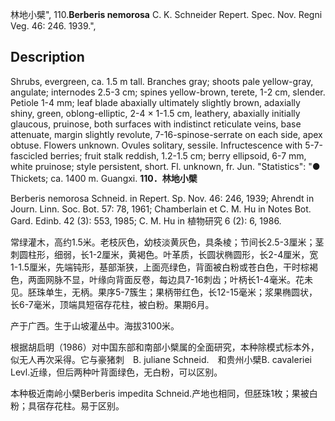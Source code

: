 林地小檗",
110.**Berberis nemorosa** C. K. Schneider Repert. Spec. Nov. Regni Veg. 46: 246. 1939.",

## Description
Shrubs, evergreen, ca. 1.5 m tall. Branches gray; shoots pale yellow-gray, angulate; internodes 2.5-3 cm; spines yellow-brown, terete, 1-2 cm, slender. Petiole 1-4 mm; leaf blade abaxially ultimately slightly brown, adaxially shiny, green, oblong-elliptic, 2-4 × 1-1.5 cm, leathery, abaxially initially glaucous, pruinose, both surfaces with indistinct reticulate veins, base attenuate, margin slightly revolute, 7-16-spinose-serrate on each side, apex obtuse. Flowers unknown. Ovules solitary, sessile. Infructescence with 5-7-fascicled berries; fruit stalk reddish, 1.2-1.5 cm; berry ellipsoid, 6-7 mm, white pruinose; style persistent, short. Fl. unknown, fr. Jun.
  "Statistics": "● Thickets; ca. 1400 m. Guangxi.
**110．林地小檗**

Berberis nemorosa Schneid. in Repert. Sp. Nov. 46: 246, 1939; Ahrendt in Journ. Linn. Soc. Bot. 57: 78, 1961; Chamberlain et C. M. Hu in Notes Bot. Gard. Edinb. 42 (3): 553, 1985; C. M. Hu in 植物研究 6 (2): 6, 1986.

常绿灌木，高约1.5米。老枝灰色，幼枝淡黄灰色，具条棱；节间长2.5-3厘米；茎刺圆柱形，细弱，长1-2厘米，黄褐色。叶革质，长圆状椭圆形，长2-4厘米，宽1-1.5厘米，先端钝形，基部渐狭，上面亮绿色，背面被白粉或苍白色，干时棕褐色，两面网脉不显，叶缘向背面反卷，每边具7-16刺齿；叶柄长1-4毫米。花未见。胚珠单生，无柄。果序5-7簇生；果柄带红色，长12-15毫米；浆果椭圆状，长6-7毫米，顶端具短宿存花柱，被白粉。果期6月。

产于广西。生于山坡灌丛中。海拔3100米。

根据胡启明（1986）对中国东部和南部小檗属的全面研究，本种除模式标本外，似无人再次采得。它与豪猪刺　B. juliane Schneid.　和贵州小檗B. cavaleriei Levl.近缘，但后两种叶背面绿色，无白粉，可以区别。

本种极近南岭小檗Berberis impedita Schneid.产地也相同，但胚珠1枚；果被白粉；具宿存花柱。易于区别。
